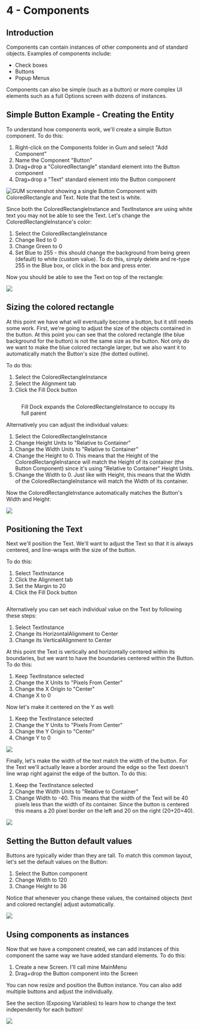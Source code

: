 # 4 - Components

## Introduction

Components can contain instances of other components and of standard objects. Examples of components include:

* Check boxes
* Buttons
* Popup Menus

Components can also be simple (such as a button) or more complex UI elements such as a full Options screen with dozens of instances.

## Simple Button Example - Creating the Entity

To understand how components work, we'll create a simple Button component. To do this:

1. Right-click on the Components folder in Gum and select "Add Component"
2. Name the Component "Button"
3. Drag+drop a "ColoredRectangle" standard element into the Button component
4. Drag+drop a "Text" standard element into the Button component

![GUM screenshot showing a single Button Component with ColoredRectangle and Text. Note that the text is white.](../../../.gitbook/assets/Gum_HeL31coO2B.png)

Since both the ColoredRectangleInstance and TextInstance are using white text you may not be able to see the Text. Let's change the ColoredRectangleInstance's color:

1. Select the ColoredRectangleInstance
2. Change Red to 0
3. Change Green to 0
4. Set Blue to 255 - this should change the background from being green (default) to white (custom value). To do this, simply delete and re-type 255 in the Blue box, or click in the box and press enter.

Now you should be able to see the Text on top of the rectangle:

![](../../../.gitbook/assets/Gum_URVP5vRzNF.png)

## Sizing the colored rectangle

At this point we have what will eventually become a button, but it still needs some work. First, we're going to adjust the size of the objects contained in the button. At this point you can see that the colored rectangle (the blue background for the button) is not the same size as the button. Not only do we want to make the blue colored rectangle larger, but we also want it to automatically match the Button's size (the dotted outline).

To do this:

1. Select the ColoredRectangleInstance
2. Select the Alignment tab
3. Click the Fill Dock button

<figure><img src="../../../.gitbook/assets/image (2) (1) (1) (1) (1).png" alt=""><figcaption><p>Fill Dock expands the ColoredRectangleInstance to occupy its full parent</p></figcaption></figure>

Alternatively you can adjust the individual values:

1. Select the ColoredRectangleInstance
2. Change Height Units to "Relative to Container"
3. Change the Width Units to "Relative to Container"
4. Change the Height to 0. This means that the Height of the ColoredRectangleInstance will match the Height of its container (the Button Component) since it's using "Relative to Container" Height Units.
5. Change the Width to 0. Just like with Height, this means that the Width of the ColoredRectangleInstance will match the Width of its container.

Now the ColoredRectangleInstance automatically matches the Button's Width and Height:

![](../../../.gitbook/assets/Gum_rL5aAQWKVB.png)

## Positioning the Text

Next we'll position the Text. We'll want to adjust the Text so that it is always centered, and line-wraps with the size of the button.&#x20;

To do this:

1. Select TextInstance
2. Click the Alignment tab
3. Set the Margin to 20
4. Click the Fill Dock button

<figure><img src="../../../.gitbook/assets/image (1) (1) (1) (1) (1) (1) (1) (1).png" alt=""><figcaption></figcaption></figure>

Alternatively you can set each individual value on the Text by following these steps:

1. Select TextInstance
2. Change its HorizontalAlignment to Center
3. Change its VerticalAlignment to Center

At this point the Text is vertically and horizontally centered within its boundaries, but we want to have the boundaries centered within the Button. To do this:

1. Keep TextInstance selected
2. Change the X Units to "Pixels From Center"
3. Change the X Origin to "Center"
4. Change X to 0

Now let's make it centered on the Y as well:

1. Keep the TextInstance selected
2. Change the Y Units to "Pixels From Center"
3. Change the Y Origin to "Center"
4. Change Y to 0

![](<../../../.gitbook/assets/Gum_rL5aAQWKVB (1).png>)

Finally, let's make the width of the text match the width of the button. For the Text we'll actually leave a border around the edge so the Text doesn't line wrap right against the edge of the button. To do this:

1. Keep the TextInstance selected
2. Change the Width Units to "Relative to Container"&#x20;
3. Change Width to -40. This means that the width of the Text will be 40 pixels less than the width of its container. Since the button is centered this means a 20 pixel border on the left and 20 on the right (20+20=40).

![](../../../.gitbook/assets/Gum_Pz8MUKGk5c.png)

## Setting the Button default values

Buttons are typically wider than they are tall. To match this common layout, let's set the default values on the Button:

1. Select the Button component
2. Change Width to 120
3. Change Height to 36

Notice that whenever you change these values, the contained objects (text and colored rectangle) adjust automatically.

![](../../../.gitbook/assets/Gum_HiigFcls0X.png)

## Using components as instances

Now that we have a component created, we can add instances of this component the same way we have added standard elements. To do this:

1. Create a new Screen. I'll call mine MainMenu
2. Drag+drop the Button component into the Screen

You can now resize and position the Button instance. You can also add multiple buttons and adjust the individually.

See the section (Exposing Variables) to learn how to change the text independently for each button!

![](../../../.gitbook/assets/Gum_mQ20VxDf31.png)
